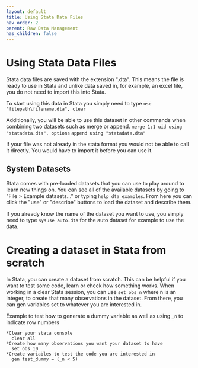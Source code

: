 ```yaml
---
layout: default
title: Using Stata Data Files
nav_order: 2
parent: Raw Data Management
has_children: false
---
```


# Using Stata Data Files

Stata data files are saved with the extension ".dta". This means the file is ready to use in Stata and unlike data saved in, for example, an excel file, you do not need to import this into Stata. 

To start using this data in Stata you simply need to type 
  `use "filepath\filename.dta", clear `
 
Additionally, you will be able to use this dataset in other commands when combining two datasets such as merge or append. 
  `merge 1:1 uid using "statadata.dta", options`
  `append using "statadata.dta"`
 
 If your file was not already in the stata format you would not be able to call it directly. You would have to import it before you can use it.

## System Datasets 
Stata comes with pre-loaded datasets that you can use to play around to learn new things on. 
You can see all of the available datasets by going to "File > Example datasets..." or typing `help dta_examples`. From here you can click the "use" or "describe" buttons to load the dataset and describe them. 

If you already know the name of the dataset you want to use, you simply need to type `sysuse auto.dta` for the auto dataset for example to use the data. 


# Creating a dataset in Stata from scratch 
In Stata, you can create a dataset from scratch. This can be helpful if you want to test some code, learn or check how something works. 
When working in a clear Stata session, you can use `set obs n` where n is an integer, to create that many observations in the dataset. From there, you can gen variables set to whatever you are interested in. 

Example to test how to generate a dummy variable as well as using `_n` to indicate row numbers
````
*Clear your stata console
  clear all 
*Create how many observations you want your dataset to have
  set obs 10 
*Create variables to test the code you are interested in 
  gen test_dummy = (_n < 5) 
````


